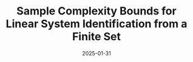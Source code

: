 ---
title: "Sample Complexity Bounds for Linear System Identification from a Finite Set"
collection: publications
permalink: /publication/2024-bounds-finite-set-ID
excerpt: 'This paper considers a finite sample perspective on the problem of identifying an LTI system from a finite set of possible systems using trajectory data. To this end, we use the maximum likelihood estimator to identify the true system and provide an upper bound for its sample complexity. Crucially, the derived bound does not rely on a potentially restrictive stability assumption. Additionally, we leverage tools from information theory to provide a lower bound to the sample complexity that holds independently of the used estimator. The derived sample complexity bounds are analyzed analytically and numerically.'
date: 2025-01-31
link: 'https://arxiv.org/pdf/2409.11141'
github: 'https://github.com/col-tasas/2024-bounds-finite-set-ID'
citation: 'Chatzikiriakos, N. and Iannelli. A. (2024) in <i> IEEE Control Systems Letters</i> (Vol. 8), doi: 10.1109/LCSYS.2024.3514995'
---